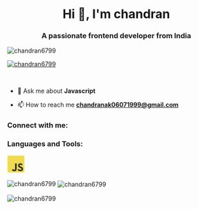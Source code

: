 <h1 align="center">Hi 👋, I'm chandran</h1>
<h3 align="center">A passionate frontend developer from India</h3>

<p align="left"> <img src="https://komarev.com/ghpvc/?username=chandran6799&label=Profile%20views&color=0e75b6&style=flat" alt="chandran6799" /> </p>

<p align="left"> <a href="https://github.com/ryo-ma/github-profile-trophy"><img src="https://github-profile-trophy.vercel.app/?username=chandran6799" alt="chandran6799" /></a> </p>

<p align="left"> <a href="https://twitter.com/" target="blank"><img src="https://img.shields.io/twitter/follow/?logo=twitter&style=for-the-badge" alt="" /></a> </p>

- 💬 Ask me about **Javascript**

- 📫 How to reach me **chandranak06071999@gmail.com**

<h3 align="left">Connect with me:</h3>
<p align="left">
</p>

<h3 align="left">Languages and Tools:</h3>
<p align="left"> <a href="https://developer.mozilla.org/en-US/docs/Web/JavaScript" target="_blank" rel="noreferrer"> <img src="https://raw.githubusercontent.com/devicons/devicon/master/icons/javascript/javascript-original.svg" alt="javascript" width="40" height="40"/> </a> </p>

<p><img align="left" src="https://github-readme-stats.vercel.app/api/top-langs?username=chandran6799&show_icons=true&locale=en&layout=compact" alt="chandran6799" /></p>

<p>&nbsp;<img align="center" src="https://github-readme-stats.vercel.app/api?username=chandran6799&show_icons=true&locale=en" alt="chandran6799" /></p>

<p><img align="center" src="https://github-readme-streak-stats.herokuapp.com/?user=chandran6799&" alt="chandran6799" /></p>

